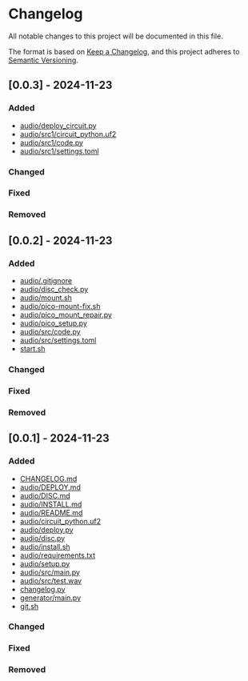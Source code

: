# Changelog

All notable changes to this project will be documented in this file.

The format is based on [Keep a Changelog](https://keepachangelog.com/en/1.0.0/),
and this project adheres to [Semantic Versioning](https://semver.org/spec/v2.0.0.html).

## [0.0.3] - 2024-11-23

### Added
- [audio/deploy_circuit.py](./audio/deploy_circuit.py)
- [audio/src1/circuit_python.uf2](./audio/src1/circuit_python.uf2)
- [audio/src1/code.py](./audio/src1/code.py)
- [audio/src1/settings.toml](./audio/src1/settings.toml)

### Changed

### Fixed

### Removed

## [0.0.2] - 2024-11-23

### Added
- [audio/.gitignore](./audio/.gitignore)
- [audio/disc_check.py](./audio/disc_check.py)
- [audio/mount.sh](./audio/mount.sh)
- [audio/pico-mount-fix.sh](./audio/pico-mount-fix.sh)
- [audio/pico_mount_repair.py](./audio/pico_mount_repair.py)
- [audio/pico_setup.py](./audio/pico_setup.py)
- [audio/src/code.py](./audio/src/code.py)
- [audio/src/settings.toml](./audio/src/settings.toml)
- [start.sh](./start.sh)

### Changed

### Fixed

### Removed

## [0.0.1] - 2024-11-23

### Added
- [CHANGELOG.md](./CHANGELOG.md)
- [audio/DEPLOY.md](./audio/DEPLOY.md)
- [audio/DISC.md](./audio/DISC.md)
- [audio/INSTALL.md](./audio/INSTALL.md)
- [audio/README.md](./audio/README.md)
- [audio/circuit_python.uf2](./audio/circuit_python.uf2)
- [audio/deploy.py](./audio/deploy.py)
- [audio/disc.py](./audio/disc.py)
- [audio/install.sh](./audio/install.sh)
- [audio/requirements.txt](./audio/requirements.txt)
- [audio/setup.py](./audio/setup.py)
- [audio/src/main.py](./audio/src/main.py)
- [audio/src/test.wav](./audio/src/test.wav)
- [changelog.py](./changelog.py)
- [generator/main.py](./generator/main.py)
- [git.sh](./git.sh)

### Changed

### Fixed

### Removed

